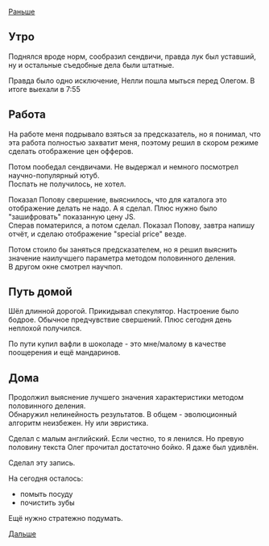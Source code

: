 [Раньше](2019.09.24.md)

## Утро
Поднялся вроде норм, сообразил сендвичи, правда лук был уставший, ну и остальные съедобные дела были штатные.

Правда было одно исключение, Нелли пошла мыться перед Олегом. В итоге выехали в 7:55
## Работа
На работе меня подрывало взяться за предсказатель, но я понимал, что эта работа полностью захватит меня, поэтому решил в скором режиме сделать отображение цен офферов.

Потом пообедал сендвичами. Не выдержал и немного посмотрел научно-популярный ютуб.  
Поспать не получилось, не хотел.

Показал Попову свершение, выяснилось, что для каталога это отображение делать не надо. А я сделал. Плюс нужно было "зашифровать" показанную цену JS.  
Сперав поматерился, а потом сделал. Показал Попову, завтра напишу отчёт, и сделаю  отображение "special price" везде.

Потом стоило бы заняться предсказателем, но я решил выяснить значение наилучшего параметра методом половинного деления.  
В другом окне смотрел научпоп.
## Путь домой
Шёл длинной дорогой. Прикидывал спекулятор. Настроение было бодрое. Обычное предчувствие свершений. Плюс сегодня день неплохой получился.

По пути купил вафли в шоколаде - это мне/малому в качестве поощерения и ещё мандаринов.
## Дома
Продолжил выяснение лучшего значения характеристики методом половинного деления.  
Обнаружил нелинейность результатов. В общем - эволюционный алгоритм неизбежен. Ну или эвристика.

Сделал с малым английский. Если честно, то я ленился. Но превую половину текста Олег прочитал достаточно бойко. Я даже был удивлён.

Сделал эту запись.

На сегодня осталось:
 - помыть посуду
 - почистить зубы

Ещё нужно стратежно подумать.

[Дальше](2019.09.26.md)